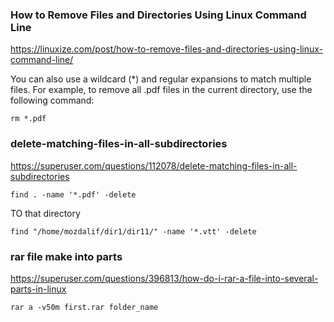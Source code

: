### How to Remove Files and Directories Using Linux Command Line

https://linuxize.com/post/how-to-remove-files-and-directories-using-linux-command-line/



You can also use a wildcard (*) and regular expansions to match multiple files. For example, to remove all .pdf files in the current directory, use the following command:

```
rm *.pdf
```

### delete-matching-files-in-all-subdirectories

https://superuser.com/questions/112078/delete-matching-files-in-all-subdirectories

```
find . -name '*.pdf' -delete
```

TO that directory

```
find "/home/mozdalif/dir1/dir11/" -name '*.vtt' -delete
```




### rar file make into parts

https://superuser.com/questions/396813/how-do-i-rar-a-file-into-several-parts-in-linux

```
rar a -v50m first.rar folder_name
```

